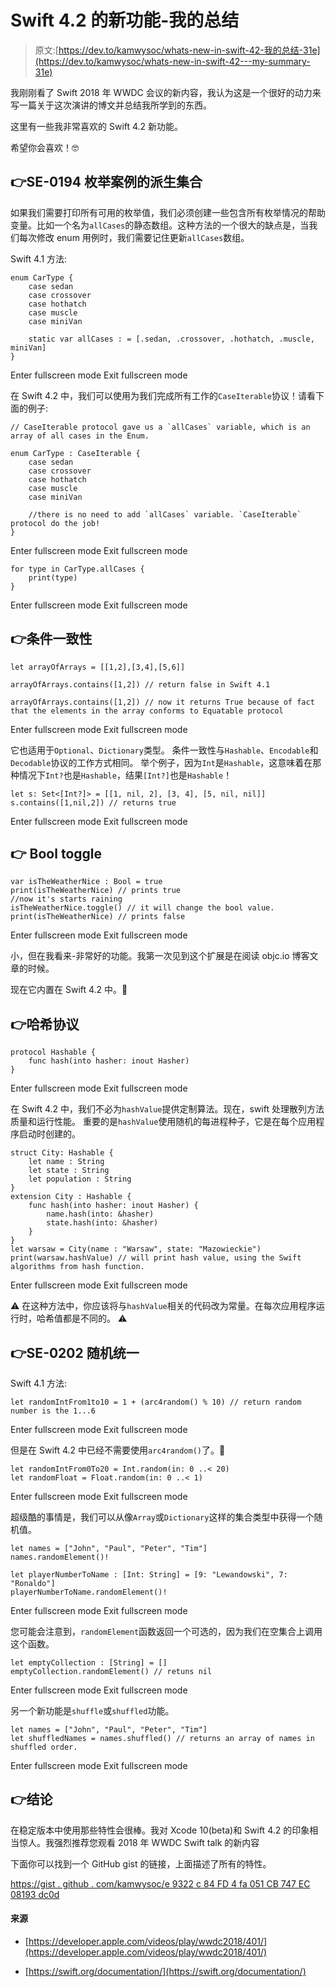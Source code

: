 # Swift 4.2 的新功能-我的总结

> 原文:[https://dev.to/kamwysoc/whats-new-in-swift-42-我的总结-31e](https://dev.to/kamwysoc/whats-new-in-swift-42---my-summary-31e)

我刚刚看了 Swift 2018 年 WWDC 会议的新内容，我认为这是一个很好的动力来写一篇关于这次演讲的博文并总结我所学到的东西。

这里有一些我非常喜欢的 Swift 4.2 新功能。

希望你会喜欢！🤓

## 👉SE-0194 枚举案例的派生集合

如果我们需要打印所有可用的枚举值，我们必须创建一些包含所有枚举情况的帮助变量。比如一个名为`allCases`的静态数组。这种方法的一个很大的缺点是，当我们每次修改 enum 用例时，我们需要记住更新`allCases`数组。

Swift 4.1 方法:

```
enum CarType {
    case sedan
    case crossover
    case hothatch
    case muscle
    case miniVan

    static var allCases : = [.sedan, .crossover, .hothatch, .muscle, miniVan]
} 
```

Enter fullscreen mode Exit fullscreen mode

在 Swift 4.2 中，我们可以使用为我们完成所有工作的`CaseIterable`协议！请看下面的例子:

```
// CaseIterable protocol gave us a `allCases` variable, which is an array of all cases in the Enum.

enum CarType : CaseIterable {
    case sedan
    case crossover
    case hothatch
    case muscle
    case miniVan

    //there is no need to add `allCases` variable. `CaseIterable` protocol do the job!
} 
```

Enter fullscreen mode Exit fullscreen mode

```
for type in CarType.allCases {
    print(type)
} 
```

Enter fullscreen mode Exit fullscreen mode

## 👉条件一致性

```
let arrayOfArrays = [[1,2],[3,4],[5,6]]

arrayOfArrays.contains([1,2]) // return false in Swift 4.1

arrayOfArrays.contains([1,2]) // now it returns True because of fact that the elements in the array conforms to Equatable protocol 
```

Enter fullscreen mode Exit fullscreen mode

它也适用于`Optional`、`Dictionary`类型。
条件一致性与`Hashable`、`Encodable`和`Decodable`协议的工作方式相同。
举个例子，因为`Int`是`Hashable`，这意味着在那种情况下`Int?`也是`Hashable`，结果`[Int?]`也是`Hashable`！

```
let s: Set<[Int?]> = [[1, nil, 2], [3, 4], [5, nil, nil]]
s.contains([1,nil,2]) // returns true 
```

Enter fullscreen mode Exit fullscreen mode

## 👉 Bool toggle

```
var isTheWeatherNice : Bool = true
print(isTheWeatherNice) // prints true
//now it's starts raining
isTheWeatherNice.toggle() // it will change the bool value.
print(isTheWeatherNice) // prints false 
```

Enter fullscreen mode Exit fullscreen mode

小，但在我看来-非常好的功能。我第一次见到这个扩展是在阅读 objc.io 博客文章的时候。

现在它内置在 Swift 4.2 中。🎉

## 👉哈希协议

```
protocol Hashable {
    func hash(into hasher: inout Hasher)
} 
```

Enter fullscreen mode Exit fullscreen mode

在 Swift 4.2 中，我们不必为`hashValue`提供定制算法。现在，swift 处理散列方法质量和运行性能。
重要的是`hashValue`使用随机的每进程种子，它是在每个应用程序启动时创建的。

```
struct City: Hashable {
    let name : String
    let state : String
    let population : String
}
extension City : Hashable {
    func hash(into hasher: inout Hasher) {
        name.hash(into: &hasher)
        state.hash(into: &hasher)
    }
}
let warsaw = City(name : "Warsaw", state: "Mazowieckie")
print(warsaw.hashValue) // will print hash value, using the Swift algorithms from hash function. 
```

Enter fullscreen mode Exit fullscreen mode

⚠️
在这种方法中，你应该将与`hashValue`相关的代码改为常量。在每次应用程序运行时，哈希值都是不同的。
⚠️

## 👉SE-0202 随机统一

Swift 4.1 方法:

```
let randomIntFrom1to10 = 1 + (arc4random() % 10) // return random number is the 1...6 
```

Enter fullscreen mode Exit fullscreen mode

但是在 Swift 4.2 中已经不需要使用`arc4random()`了。🎉

```
let randomIntFrom0To20 = Int.random(in: 0 ..< 20)
let randomFloat = Float.random(in: 0 ..< 1) 
```

Enter fullscreen mode Exit fullscreen mode

超级酷的事情是，我们可以从像`Array`或`Dictionary`这样的集合类型中获得一个随机值。

```
let names = ["John", "Paul", "Peter", "Tim"]
names.randomElement()! 

let playerNumberToName : [Int: String] = [9: "Lewandowski", 7: "Ronaldo"]
playerNumberToName.randomElement()! 
```

Enter fullscreen mode Exit fullscreen mode

您可能会注意到，`randomElement`函数返回一个可选的，因为我们在空集合上调用这个函数。

```
let emptyCollection : [String] = []
emptyCollection.randomElement() // retuns nil 
```

Enter fullscreen mode Exit fullscreen mode

另一个新功能是`shuffle`或`shuffled`功能。

```
let names = ["John", "Paul", "Peter", "Tim"]
let shuffledNames = names.shuffled() // returns an array of names in shuffled order. 
```

Enter fullscreen mode Exit fullscreen mode

## 👉结论

在稳定版本中使用那些特性会很棒。我对 Xcode 10(beta)和 Swift 4.2 的印象相当惊人。我强烈推荐您观看 2018 年 WWDC Swift talk 的新内容

下面你可以找到一个 GitHub gist 的链接，上面描述了所有的特性。

[https://gist . github . com/kamwysoc/e 9322 c 84 FD 4 fa 051 CB 747 EC 08193 dc0d](https://gist.github.com/kamwysoc/e9322c84fd4fa051cb747ec08193dc0d)

#### 来源

*   [https://developer.apple.com/videos/play/wwdc2018/401/](https://developer.apple.com/videos/play/wwdc2018/401/)

*   [https://swift.org/documentation/](https://swift.org/documentation/)